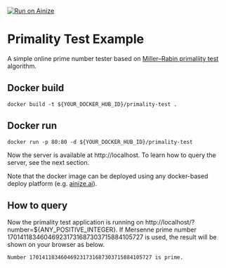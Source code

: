 [![Run on Ainize](https://ainize.ai/static/images/run_on_ainize_button.png)](https://ainize.web.app/redirect?git_repo=github.com/ainize-team/ainize-run-primality-test-example)

# Primality Test Example
A simple online prime number tester based on [Miller–Rabin primaliity test](https://en.wikipedia.org/wiki/Miller%E2%80%93Rabin_primality_test) algorithm.

## Docker build
```
docker build -t ${YOUR_DOCKER_HUB_ID}/primality-test .
```
## Docker run
```
docker run -p 80:80 -d ${YOUR_DOCKER_HUB_ID}/primality-test
```
Now the server is available at http://localhost. To learn how to query the server, see the next section.

Note that the docker image can be deployed using any docker-based deploy platform (e.g. [ainize.ai](https://ainize.ai)).

## How to query
Now the primality test application is running on http://localhost/?number=${ANY_POSITIVE_INTEGER}.
If Mersenne prime number 170141183460469231731687303715884105727 is used, the result will be shown on your browser as below.
```
Number 170141183460469231731687303715884105727 is prime.
```
